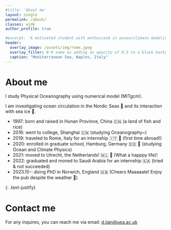 ```yaml
---
#title: 'About me'
layout: single
permalink: /about/
classes: wide
author_profile: true

#excerpt: 'A motivated student with enthusiasm in ocean/climate modeling.'
header:
  overlay_image: /assets/img/rome.jpeg
  overlay_filter: 0 # same as adding an opacity of 0.5 to a black background
  caption: "Mediterranean Sea, Naples, Italy"
---
```

# About me
I study Physical Oceanography using numerical model (MITgcm).

I am investigating ocean circulation in the Nordic Seas 🌊 and its interaction with sea ice 🧊.


- 1997: born and raised in Hunan Province, China 🇨🇳 (a land of fish and rice)
- 2016: went to college, Shanghai 🇨🇳 (studying Oceanography~) 
- 2019: traveled to Rome, Italy for an internship 🇮🇹 🤌 (first time abroad!)
- 2020: enrolled in graduate school, Hamburg, Germany 🇩🇪 🥨 (studying Ocean and Climate Physics)
- 2021: moved to Utrecht, the Netherlands! 🇳🇱 🌷 (What a happpy life)!
- 2022: graduated and moved to Saudi Arabia for an internship 🇸🇦 (tried & not succeeded) 
- 2023.10-: doing PhD in Norwich, England 🇬🇧 (Cheers Maaaaate! Enjoy the pub despite the weather 🍻) 

{: .text-justify}
# Contact me
For any inquires, you can reach me via email: <d.jian@uea.ac.uk>



